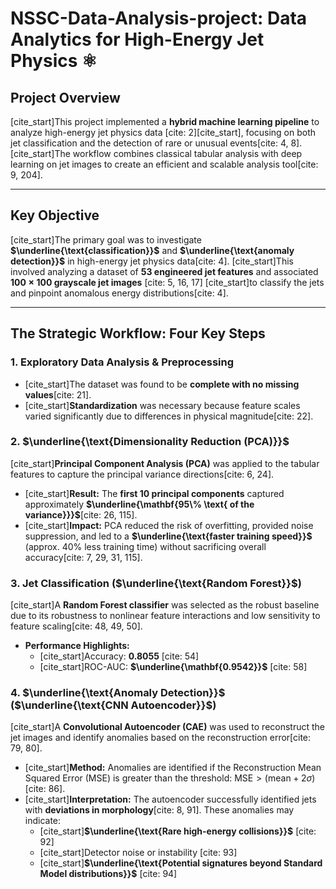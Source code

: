 # NSSC-Data-Analysis-project: Data Analytics for High-Energy Jet Physics ⚛️

## Project Overview

[cite_start]This project implemented a **hybrid machine learning pipeline** to analyze high-energy jet physics data [cite: 2][cite_start], focusing on both jet classification and the detection of rare or unusual events[cite: 4, 8]. [cite_start]The workflow combines classical tabular analysis with deep learning on jet images to create an efficient and scalable analysis tool[cite: 9, 204].

---

## Key Objective

[cite_start]The primary goal was to investigate **$\underline{\text{classification}}$** and **$\underline{\text{anomaly detection}}$** in high-energy jet physics data[cite: 4]. [cite_start]This involved analyzing a dataset of **53 engineered jet features** and associated **$100 \times 100$ grayscale jet images** [cite: 5, 16, 17] [cite_start]to classify the jets and pinpoint anomalous energy distributions[cite: 4].

---

## The Strategic Workflow: Four Key Steps

### 1. Exploratory Data Analysis & Preprocessing

* [cite_start]The dataset was found to be **complete with no missing values**[cite: 21].
* [cite_start]**Standardization** was necessary because feature scales varied significantly due to differences in physical magnitude[cite: 22].

### 2. $\underline{\text{Dimensionality Reduction (PCA)}}$

[cite_start]**Principal Component Analysis (PCA)** was applied to the tabular features to capture the principal variance directions[cite: 6, 24].

* [cite_start]**Result:** The **first 10 principal components** captured approximately **$\underline{\mathbf{95\% \text{ of the variance}}}$**[cite: 26, 115].
* [cite_start]**Impact:** PCA reduced the risk of overfitting, provided noise suppression, and led to a **$\underline{\text{faster training speed}}$** (approx. 40% less training time) without sacrificing overall accuracy[cite: 7, 29, 31, 115].

### 3. Jet Classification ($\underline{\text{Random Forest}}$)

[cite_start]A **Random Forest classifier** was selected as the robust baseline due to its robustness to nonlinear feature interactions and low sensitivity to feature scaling[cite: 48, 49, 50].

* **Performance Highlights:**
    * [cite_start]Accuracy: **0.8055** [cite: 54]
    * [cite_start]ROC-AUC: **$\underline{\mathbf{0.9542}}$** [cite: 58]

### 4. $\underline{\text{Anomaly Detection}}$ ($\underline{\text{CNN Autoencoder}}$)

[cite_start]A **Convolutional Autoencoder (CAE)** was used to reconstruct the jet images and identify anomalies based on the reconstruction error[cite: 79, 80].

* [cite_start]**Method:** Anomalies are identified if the Reconstruction Mean Squared Error (MSE) is greater than the threshold: $\text{MSE} > (\text{mean} + 2\sigma)$[cite: 86].
* [cite_start]**Interpretation:** The autoencoder successfully identified jets with **deviations in morphology**[cite: 8, 91]. These anomalies may indicate:
    * [cite_start]**$\underline{\text{Rare high-energy collisions}}$** [cite: 92]
    * [cite_start]Detector noise or instability [cite: 93]
    * [cite_start]**$\underline{\text{Potential signatures beyond Standard Model distributions}}$** [cite: 94]
